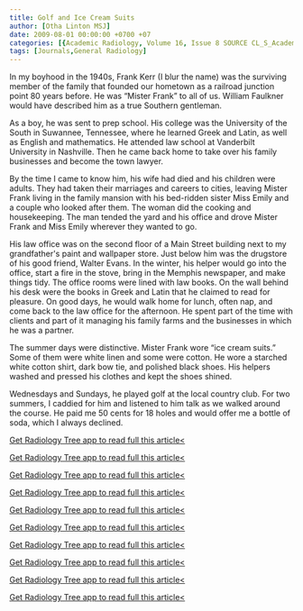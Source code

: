 ```yaml
---
title: Golf and Ice Cream Suits
author: [Otha Linton MSJ]
date: 2009-08-01 00:00:00 +0700 +07
categories: [{Academic Radiology, Volume 16, Issue 8 SOURCE CL_S_AcademicRadiologyVolume16Issue8 1}]
tags: [Journals,General Radiology]
---
```

In my boyhood in the 1940s, Frank Kerr (I blur the name) was the surviving member of the family that founded our hometown as a railroad junction point 80 years before. He was “Mister Frank” to all of us. William Faulkner would have described him as a true Southern gentleman.

As a boy, he was sent to prep school. His college was the University of the South in Suwannee, Tennessee, where he learned Greek and Latin, as well as English and mathematics. He attended law school at Vanderbilt University in Nashville. Then he came back home to take over his family businesses and become the town lawyer.

By the time I came to know him, his wife had died and his children were adults. They had taken their marriages and careers to cities, leaving Mister Frank living in the family mansion with his bed-ridden sister Miss Emily and a couple who looked after them. The woman did the cooking and housekeeping. The man tended the yard and his office and drove Mister Frank and Miss Emily wherever they wanted to go.

His law office was on the second floor of a Main Street building next to my grandfather's paint and wallpaper store. Just below him was the drugstore of his good friend, Walter Evans. In the winter, his helper would go into the office, start a fire in the stove, bring in the Memphis newspaper, and make things tidy. The office rooms were lined with law books. On the wall behind his desk were the books in Greek and Latin that he claimed to read for pleasure. On good days, he would walk home for lunch, often nap, and come back to the law office for the afternoon. He spent part of the time with clients and part of it managing his family farms and the businesses in which he was a partner.

The summer days were distinctive. Mister Frank wore “ice cream suits.” Some of them were white linen and some were cotton. He wore a starched white cotton shirt, dark bow tie, and polished black shoes. His helpers washed and pressed his clothes and kept the shoes shined.

Wednesdays and Sundays, he played golf at the local country club. For two summers, I caddied for him and listened to him talk as we walked around the course. He paid me 50 cents for 18 holes and would offer me a bottle of soda, which I always declined.

[Get Radiology Tree app to read full this article<](https://clinicalpub.com/app)

[Get Radiology Tree app to read full this article<](https://clinicalpub.com/app)

[Get Radiology Tree app to read full this article<](https://clinicalpub.com/app)

[Get Radiology Tree app to read full this article<](https://clinicalpub.com/app)

[Get Radiology Tree app to read full this article<](https://clinicalpub.com/app)

[Get Radiology Tree app to read full this article<](https://clinicalpub.com/app)

[Get Radiology Tree app to read full this article<](https://clinicalpub.com/app)

[Get Radiology Tree app to read full this article<](https://clinicalpub.com/app)

[Get Radiology Tree app to read full this article<](https://clinicalpub.com/app)

[Get Radiology Tree app to read full this article<](https://clinicalpub.com/app)